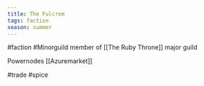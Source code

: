 ```yaml
---
title: The Fulcrom
tags: faction
season: summer
---
```

 

#faction #Minorguild
member of [[The Ruby Throne]] major guild

Powernodes
[[Azuremarket]]

#trade
#spice
